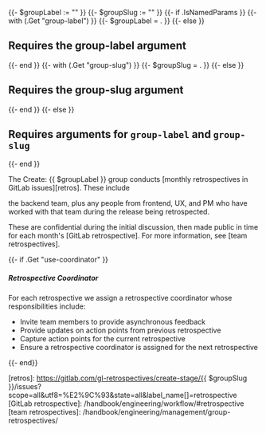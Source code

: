 {{- $groupLabel := "" }}
{{- $groupSlug := "" }}
{{- if .IsNamedParams }}
    {{- with (.Get "group-label") }}
        {{- $groupLabel = . }}
    {{- else }}
        <h2>Requires the group-label argument</h2>
    {{- end }}
    {{- with (.Get "group-slug") }}
        {{- $groupSlug = . }}
    {{- else }}
        <h2>Requires the group-slug argument</h2>
    {{- end }}
{{- else }}
    <h2>Requires arguments for <code>group-label</code> and <code>group-slug</code></h2>
{{- end }}

<!-- markdownlint-disable MD052 -->
The Create: {{ $groupLabel }} group conducts [monthly retrospectives in GitLab issues][retros]. These include
<!-- markdownlint-enable MD052 -->
the backend team, plus any people from frontend, UX, and PM who have worked with
that team during the release being retrospected.

These are confidential during the initial discussion, then made public in time
for each month's [GitLab retrospective]. For more information, see [team
retrospectives].

{{- if .Get "use-coordinator" }}

##### Retrospective Coordinator

For each retrospective we assign a retrospective coordinator whose responsibilities include:

* Invite team members to provide asynchronous feedback
* Provide updates on action points from previous retrospective
* Capture action points for the current retrospective
* Ensure a retrospective coordinator is assigned for the next retrospective

{{- end}}

[retros]: https://gitlab.com/gl-retrospectives/create-stage/{{ $groupSlug }}/issues?scope=all&utf8=%E2%9C%93&state=all&label_name[]=retrospective
[GitLab retrospective]: /handbook/engineering/workflow/#retrospective
[team retrospectives]: /handbook/engineering/management/group-retrospectives/
